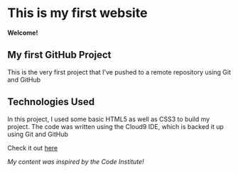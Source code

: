 # This is my first website

**Welcome!**

## My first GitHub Project

This is the very first project that I've pushed to a remote repository using Git and GitHub

## Technologies Used

In this project, I used some basic HTML5 as well as CSS3 to build my project.
The code was written using the Cloud9 IDE, which is backed it up using Git and GitHub

Check it out [here](https://neiloernesto89.github.io/my-first-website/index.html)

*My content was inspired by the Code Institute!*